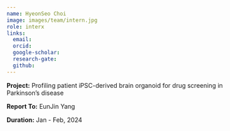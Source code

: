 ```yaml
---
name: HyeonSeo Choi
image: images/team/intern.jpg
role: interx
links:
  email:
  orcid:
  google-scholar:
  research-gate:
  github:
---
```


<strong>Project:</strong> Profiling patient iPSC-derived brain organoid for drug screening in Parkinson’s disease <br>

<strong>Report To:</strong> EunJin Yang <br>

<strong>Duration:</strong> Jan - Feb, 2024
